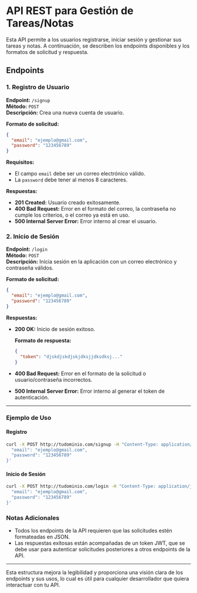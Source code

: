 

# API REST para Gestión de Tareas/Notas

Esta API permite a los usuarios registrarse, iniciar sesión y gestionar sus tareas y notas. A continuación, se describen los endpoints disponibles y los formatos de solicitud y respuesta.

## Endpoints

### 1. Registro de Usuario

**Endpoint:** `/signup`  
**Método:** `POST`  
**Descripción:** Crea una nueva cuenta de usuario.

**Formato de solicitud:**
```json
{
  "email": "ejemplo@gmail.com",
  "password": "123456789"
}
```

**Requisitos:**
- El campo `email` debe ser un correo electrónico válido.
- La `password` debe tener al menos 8 caracteres.

**Respuestas:**

- **201 Created:** Usuario creado exitosamente.
- **400 Bad Request:** Error en el formato del correo, la contraseña no cumple los criterios, o el correo ya está en uso.
- **500 Internal Server Error:** Error interno al crear el usuario.

### 2. Inicio de Sesión

**Endpoint:** `/login`  
**Método:** `POST`  
**Descripción:** Inicia sesión en la aplicación con un correo electrónico y contraseña válidos.

**Formato de solicitud:**
```json
{
  "email": "ejemplo@gmail.com",
  "password": "123456789"
}
```

**Respuestas:**

- **200 OK:** Inicio de sesión exitoso.
  
  **Formato de respuesta:**
  ```json
  {
    "token": "djskdjskdjskjdksjjdksdksj..."
  }
  ```

- **400 Bad Request:** Error en el formato de la solicitud o usuario/contraseña incorrectos.
- **500 Internal Server Error:** Error interno al generar el token de autenticación.

---

### Ejemplo de Uso

#### Registro
```bash
curl -X POST http://tudominio.com/signup -H "Content-Type: application/json" -d '{
  "email": "ejemplo@gmail.com",
  "password": "123456789"
}'
```

#### Inicio de Sesión
```bash
curl -X POST http://tudominio.com/login -H "Content-Type: application/json" -d '{
  "email": "ejemplo@gmail.com",
  "password": "123456789"
}'
```

### Notas Adicionales

- Todos los endpoints de la API requieren que las solicitudes estén formateadas en JSON.
- Las respuestas exitosas están acompañadas de un token JWT, que se debe usar para autenticar solicitudes posteriores a otros endpoints de la API.

--- 

Esta estructura mejora la legibilidad y proporciona una visión clara de los endpoints y sus usos, lo cual es útil para cualquier desarrollador que quiera interactuar con tu API.
